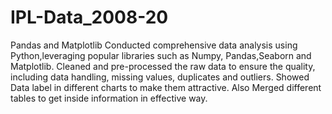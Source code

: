 # IPL-Data_2008-20
Pandas and Matplotlib
Conducted comprehensive data analysis using Python,leveraging popular libraries such as Numpy, Pandas,Seaborn and Matplotlib.
Cleaned and pre-processed the raw data to ensure the quality, including data handling, missing values, duplicates and outliers.
Showed Data label in different charts to make them attractive.
Also Merged different tables to get inside information in effective way.
